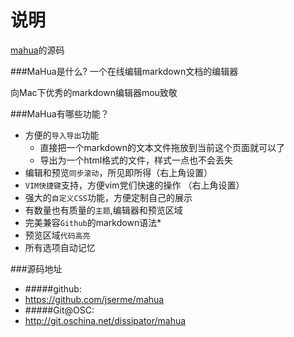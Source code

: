 # 说明

[mahua](http://mahua.jser.me)的源码

###MaHua是什么?
一个在线编辑markdown文档的编辑器

向Mac下优秀的markdown编辑器mou致敬

###MaHua有哪些功能？
* 方便的`导入导出`功能
    *  直接把一个markdown的文本文件拖放到当前这个页面就可以了
    *  导出为一个html格式的文件，样式一点也不会丢失
* 编辑和预览`同步滚动`，所见即所得（右上角设置）
* `VIM快捷键`支持，方便vim党们快速的操作 （右上角设置）
* 强大的`自定义CSS`功能，方便定制自己的展示
* 有数量也有质量的`主题`,编辑器和预览区域
* 完美兼容`Github`的markdown语法* 
* 预览区域`代码高亮`
* 所有选项自动记忆

###源码地址
* #####github:
* <a href='https://github.com/jserme/mahua' target='blank'>https://github.com/jserme/mahua</a>
* #####Git@OSC:
* <a href='http://git.oschina.net/dissipator/mahua' target='blank'>http://git.oschina.net/dissipator/mahua</a>

